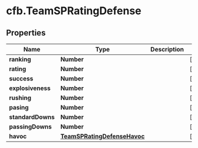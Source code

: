 # cfb.TeamSPRatingDefense

## Properties
Name | Type | Description | Notes
------------ | ------------- | ------------- | -------------
**ranking** | **Number** |  | [optional] 
**rating** | **Number** |  | [optional] 
**success** | **Number** |  | [optional] 
**explosiveness** | **Number** |  | [optional] 
**rushing** | **Number** |  | [optional] 
**pasing** | **Number** |  | [optional] 
**standardDowns** | **Number** |  | [optional] 
**passingDowns** | **Number** |  | [optional] 
**havoc** | [**TeamSPRatingDefenseHavoc**](TeamSPRatingDefenseHavoc.md) |  | [optional] 


